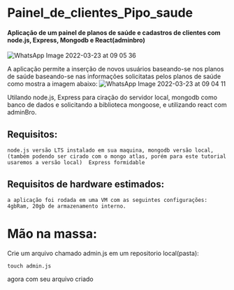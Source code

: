 # Painel_de_clientes_Pipo_saude
#### Aplicação de um painel de planos de saúde e cadastros de clientes com node.js, Express, Mongodb e React(adminbro)
![WhatsApp Image 2022-03-23 at 09 05 36](https://user-images.githubusercontent.com/57453192/159696341-82de8083-a281-4563-830d-24a197f0f73c.jpeg)

A aplicação permite a inserção de novos usuários baseando-se nos planos de saúde baseando-se nas informações solicitatas pelos planos de saúde como mostra a imagem abaixo:
![WhatsApp Image 2022-03-23 at 09 04 11](https://user-images.githubusercontent.com/57453192/159697676-0e41b90e-adb4-4a50-ba91-943680b96a04.jpeg)

Utilando node.js, Express para ciração do servidor local, mongodb como banco de dados e solicitando a biblioteca mongoose, e utilizando react com adminBro.
## Requisitos:
````
node.js versão LTS instalado em sua maquina, mongodb versão local, (também podendo ser cirado com o mongo atlas, porém para este tutorial usaremos a versão local)  Express formidable
````
## Requisitos de hardware estimados:
````
a aplicação foi rodada em uma VM com as seguintes configurações: 4gbRam, 20gb de armazenamento interno.
````
# Mão na massa:
Crie um arquivo chamado admin.js em um repositorio local(pasta):
````
touch admin.js
````
agora com seu arquivo criado 



